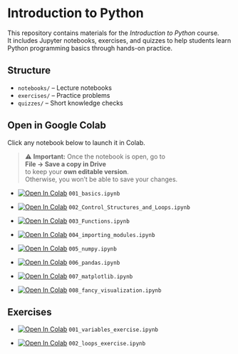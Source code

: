 # Introduction to Python

This repository contains materials for the *Introduction to Python* course.  
It includes Jupyter notebooks, exercises, and quizzes to help students learn Python programming basics through hands-on practice.

## Structure
- `notebooks/` – Lecture notebooks  
- `exercises/` – Practice problems  
- `quizzes/` – Short knowledge checks

##  Open in Google Colab

Click any notebook below to launch it in Colab. 

> ⚠️ **Important:** Once the notebook is open, go to  
> **File → Save a copy in Drive**  
> to keep your **own editable version**.  
> Otherwise, you won’t be able to save your changes.

- [![Open In Colab](https://colab.research.google.com/assets/colab-badge.svg)](https://colab.research.google.com/github/haboalr/python101/blob/main/notebooks/001_basics.ipynb) `001_basics.ipynb`

- [![Open In Colab](https://colab.research.google.com/assets/colab-badge.svg)](https://colab.research.google.com/github/haboalr/python101/blob/main/notebooks/002_Control_Structures_and_Loops.ipynb) `002_Control_Structures_and_Loops.ipynb`

- [![Open In Colab](https://colab.research.google.com/assets/colab-badge.svg)](https://colab.research.google.com/github/haboalr/python101/blob/main/notebooks/003_Functions.ipynb) `003_Functions.ipynb`

- [![Open In Colab](https://colab.research.google.com/assets/colab-badge.svg)](https://colab.research.google.com/github/haboalr/python101/blob/main/notebooks/004_importing_modules.ipynb) `004_importing_modules.ipynb`

- [![Open In Colab](https://colab.research.google.com/assets/colab-badge.svg)](https://colab.research.google.com/github/haboalr/python101/blob/main/notebooks/005_numpy.ipynb) `005_numpy.ipynb`

- [![Open In Colab](https://colab.research.google.com/assets/colab-badge.svg)](https://colab.research.google.com/github/haboalr/python101/blob/main/notebooks/006_pandas.ipynb) `006_pandas.ipynb`

- [![Open In Colab](https://colab.research.google.com/assets/colab-badge.svg)](https://colab.research.google.com/github/haboalr/python101/blob/main/notebooks/007_matplotlib.ipynb) `007_matplotlib.ipynb`

- [![Open In Colab](https://colab.research.google.com/assets/colab-badge.svg)](https://colab.research.google.com/github/haboalr/python101/blob/main/notebooks/008_fancy_visualization.ipynb) `008_fancy_visualization.ipynb`

## Exercises

- [![Open In Colab](https://colab.research.google.com/assets/colab-badge.svg)](https://colab.research.google.com/github/haboalr/python101/blob/main/exercises/Exercise%20001.ipynb) `001_variables_exercise.ipynb`

- [![Open In Colab](https://colab.research.google.com/assets/colab-badge.svg)](https://colab.research.google.com/github/haboalr/python101/blob/main/exercises/Exercise%20002.ipynb) `002_loops_exercise.ipynb`
